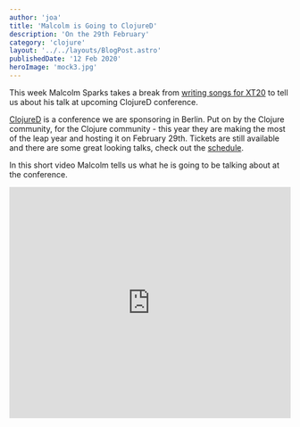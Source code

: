 ```yaml
---
author: 'joa'
title: 'Malcolm is Going to ClojureD'
description: 'On the 29th February'
category: 'clojure'
layout: '../../layouts/BlogPost.astro'
publishedDate: '12 Feb 2020'
heroImage: 'mock3.jpg'
---
```


This week Malcolm Sparks takes a break from [writing songs for
XT20](https://www.youtube.com/watch?v=eODMkHBpm3E) to tell us about his
talk at upcoming ClojureD conference.

[ClojureD](https://clojured.de/) is a conference we are sponsoring in
Berlin. Put on by the Clojure community, for the Clojure community -
this year they are making the most of the leap year and hosting it on
February 29th. Tickets are still available and there are some great
looking talks, check out the [schedule](https://clojured.de/schedule/).

In this short video Malcolm tells us what he is going to be talking
about at the conference.

<iframe width="100%" height="415" src="https://www.youtube.com/embed/yBSb2VC5bjw" title="Malcolm is going to ClojureD!" frameborder="0" allow="accelerometer; autoplay; clipboard-write; encrypted-media; gyroscope; picture-in-picture" allowfullscreen></iframe>
